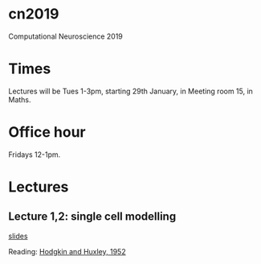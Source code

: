 # cn2019
Computational Neuroscience 2019

# Times

Lectures will be Tues 1-3pm, starting 29th January, in Meeting room 15, in Maths.

# Office hour

Fridays 12-1pm.


# Lectures

## Lecture 1,2: single cell modelling

[slides](slides/cn-1.pdf)

Reading: [Hodgkin and Huxley, 1952](readings/hodgkin1952.pdf)
